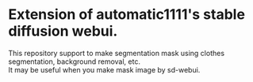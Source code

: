 # Extension of automatic1111's stable diffusion webui. 

This repository support to make segmentation mask using clothes segmentation, background removal, etc. </br>
It may be useful when you make mask image by sd-webui.
